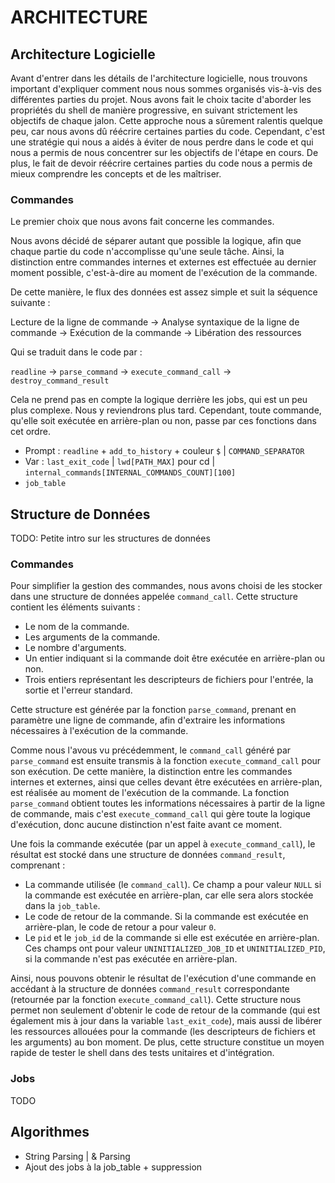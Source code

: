 # ARCHITECTURE

## Architecture Logicielle

Avant d'entrer dans les détails de l'architecture logicielle, nous trouvons important d'expliquer comment nous nous sommes
organisés vis-à-vis des différentes parties du projet. Nous avons fait le choix tacite d'aborder les propriétés du shell de
manière progressive, en suivant strictement les objectifs de chaque jalon. Cette approche nous a sûrement ralentis quelque
peu, car nous avons dû réécrire certaines parties du code. Cependant, c'est une stratégie qui nous a aidés à éviter de nous
perdre dans le code et qui nous a permis de nous concentrer sur les objectifs de l'étape en cours. De plus, le fait de devoir
réécrire certaines parties du code nous a permis de mieux comprendre les concepts et de les maîtriser.

### Commandes

Le premier choix que nous avons fait concerne les commandes.

Nous avons décidé de séparer autant que possible la logique, afin que chaque partie du code n'accomplisse qu'une seule tâche. Ainsi, la
distinction entre commandes internes et externes est effectuée au dernier moment possible, c'est-à-dire au moment de l'exécution de la commande.

De cette manière, le flux des données est assez simple et suit la séquence suivante :

Lecture de la ligne de commande -> Analyse syntaxique de la ligne de commande -> Exécution de la commande -> Libération des ressources

Qui se traduit dans le code par :

`readline` -> `parse_command` -> `execute_command_call` -> `destroy_command_result`

Cela ne prend pas en compte la logique derrière les jobs, qui est un peu plus complexe. Nous y reviendrons plus tard. Cependant, toute
commande, qu'elle soit exécutée en arrière-plan ou non, passe par ces fonctions dans cet ordre.

- Prompt : `readline` + `add_to_history` + couleur `$` | `COMMAND_SEPARATOR`
- Var : `last_exit_code` | `lwd[PATH_MAX]` pour cd | `internal_commands[INTERNAL_COMMANDS_COUNT][100]`
- `job_table`

## Structure de Données

TODO: Petite intro sur les structures de données

### Commandes

Pour simplifier la gestion des commandes, nous avons choisi de les stocker dans une structure de données appelée `command_call`. Cette structure contient les éléments suivants :

- Le nom de la commande.
- Les arguments de la commande.
- Le nombre d'arguments.
- Un entier indiquant si la commande doit être exécutée en arrière-plan ou non.
- Trois entiers représentant les descripteurs de fichiers pour l'entrée, la sortie et l'erreur standard.

Cette structure est générée par la fonction `parse_command`, prenant en paramètre une ligne de commande, afin d'extraire les informations nécessaires à l'exécution de la commande.

Comme nous l'avous vu précédemment, le `command_call` généré par `parse_command` est ensuite transmis à la fonction `execute_command_call` pour son exécution.
De cette manière, la distinction entre les commandes internes et externes, ainsi que celles devant être exécutées en arrière-plan, est réalisée au moment de l'exécution
de la commande. La fonction `parse_command` obtient toutes les informations nécessaires à partir de la ligne de commande, mais c'est `execute_command_call` qui gère toute la logique
d'exécution, donc aucune distinction n'est faite avant ce moment.

Une fois la commande exécutée (par un appel à `execute_command_call`), le résultat est stocké dans une structure de données `command_result`, comprenant :

- La commande utilisée (le `command_call`). Ce champ a pour valeur `NULL` si la commande est exécutée en arrière-plan, car elle sera alors stockée dans la `job_table`.
- Le code de retour de la commande. Si la commande est exécutée en arrière-plan, le code de retour a pour valeur `0`.
- Le `pid` et le `job_id` de la commande si elle est exécutée en arrière-plan. Ces champs ont pour valeur `UNINITIALIZED_JOB_ID` et `UNINITIALIZED_PID`, si la commande n'est pas exécutée en arrière-plan.

Ainsi, nous pouvons obtenir le résultat de l'exécution d'une commande en accédant à la structure de données `command_result` correspondante (retournée par la fonction `execute_command_call`).
Cette structure nous permet non seulement d'obtenir le code de retour de la commande (qui est également mis à jour dans la variable `last_exit_code`), mais aussi de libérer les ressources allouées
pour la commande (les descripteurs de fichiers et les arguments) au bon moment. De plus, cette structure constitue un moyen rapide de tester le shell dans des tests unitaires et d'intégration.

### Jobs

TODO

## Algorithmes

- String Parsing | & Parsing
- Ajout des jobs à la job_table + suppression
